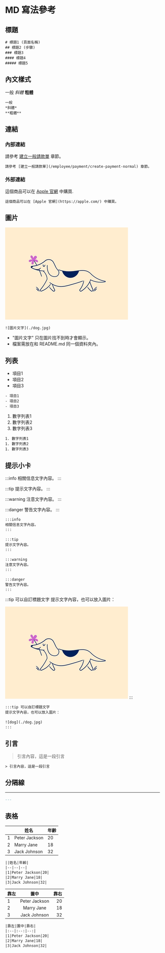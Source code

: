 # MD 寫法參考

## 標題
```
# 標題1 (頁面名稱)
## 標題2 (步驟)
### 標題3
#### 標題4
##### 標題5
```

## 內文樣式
一般
*斜體*
**粗體**
```
一般
*斜體*
**粗體**
```
## 連結
### 內部連結
請參考 [建立一般請款單](/employee/payment/create-payment-normal) 章節。
```
請參考 [建立一般請款單](/employee/payment/create-payment-normal) 章節。
```

### 外部連結
這個商品可以在 [Apple 官網](https://apple.com/) 中購買.
```
這個商品可以在 [Apple 官網](https://apple.com/) 中購買。
```

## 圖片
![圖片文字](./dog.jpg)
``` 
![圖片文字](./dog.jpg)
```
- "圖片文字" 只在圖片找不到時才會顯示。
- 檔案需放在和 README.md 同一個資料夾內。

## 列表
- 項目1
- 項目2
- 項目3
```
- 項目1
- 項目2
- 項目3
```

1. 數字列表1
1. 數字列表2
1. 數字列表3
```
1. 數字列表1
1. 數字列表2
1. 數字列表3
```

## 提示小卡
:::info
相關信息文字內容。
:::

:::tip
提示文字內容。
:::

:::warning
注意文字內容。
:::

:::danger
警告文字內容。
:::


```
:::info
相關信息文字內容。
:::

:::tip
提示文字內容。
:::

:::warning
注意文字內容。
:::

:::danger
警告文字內容。
:::
```

:::tip 可以自訂標題文字
提示文字內容，也可以放入圖片：

![dog](./dog.jpg)
:::

```
:::tip 可以自訂標題文字
提示文字內容，也可以放入圖片：

![dog](./dog.jpg)
:::
```

## 引言
> 引言內容，這是一段引言
```
> 引言內容，這是一段引言
```

## 分隔線
---
```md
---
```

## 表格
||姓名|年齡|
|--|--|--|
|1|Peter Jackson|20|
|2|Marry Jane|18|
|3|Jack Johnson|32|
```
||姓名|年齡|
|--|--|--|
|1|Peter Jackson|20|
|2|Marry Jane|18|
|3|Jack Johnson|32|
```
|靠左|置中|靠右|
|:--|:--:|--:|
|1|Peter Jackson|20|
|2|Marry Jane|18|
|3|Jack Johnson|32|
```
|靠左|置中|靠右|
|:--|:--:|--:|
|1|Peter Jackson|20|
|2|Marry Jane|18|
|3|Jack Johnson|32|
```